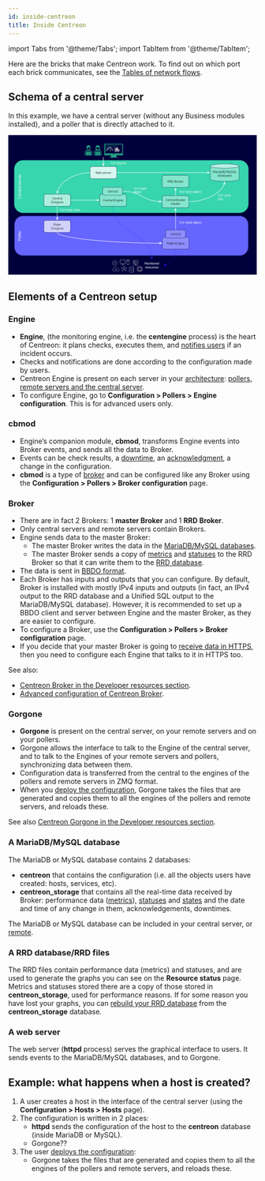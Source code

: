```yaml
---
id: inside-centreon
title: Inside Centreon
---
```

import Tabs from '@theme/Tabs';
import TabItem from '@theme/TabItem';

Here are the bricks that make Centreon work. To find out on which port each brick communicates, see the [Tables of network flows](https://docs.centreon.com/docs/installation/technical/#tables-of-network-flows).

## Schema of a central server

<Tabs groupId="sync">
<TabItem value="Central server with poller" label="Central server with poller">

In this example, we have a central server (without any Business modules installed), and a poller that is directly attached to it.

![image](../assets/installation/inside_central_poller.png)

</TabItem>
</Tabs>

## Elements of a Centreon setup

### Engine

* **Engine**, (the monitoring engine, i.e. the **centengine** process) is the heart of Centreon: it plans checks, executes them, and [notifies users](https://docs.centreon.com/docs/alerts-notifications/notif-concept) if an incident occurs.
* Checks and notifications are done according to the configuration made by users.
* Centreon Engine is present on each server in your [architecture](https://docs.centreon.com/docs/installation/architectures): [pollers, remote servers and the central server](https://docs.centreon.com/docs/platform).
* To configure Engine, go to **Configuration > Pollers > Engine configuration**. This is for advanced users only.

### cbmod

* Engine’s companion module, **cbmod**, transforms Engine events into Broker events, and sends all the data to Broker.
* Events can be check results, a [downtime](https://docs.centreon.com/docs/alerts-notifications/downtimes), an [acknowledgment](https://docs.centreon.com/docs/alerts-notifications/acknowledge), a change in the configuration.
* **cbmod** is a type of [broker](#broker) and can be configured like any Broker using the **Configuration > Pollers > Broker configuration** page.

### Broker

* There are in fact 2 Brokers: 1 **master Broker** and 1 **RRD Broker**.
* Only central servers and remote servers contain Brokers.
* Engine sends data to the master Broker:
   * The master Broker writes the data in the [MariaDB/MySQL databases](#a-mariadbmysql-database).
   * The master Broker sends a copy of [metrics](https://docs.centreon.com/docs/monitoring/metrics) and [statuses](https://docs.centreon.com/docs/alerts-notifications/concepts) to the RRD Broker so that it can write them to the [RRD database](#a-rrd-databaserrd-files).
* The data is sent in [BBDO format](https://docs.centreon.com/docs/developer/developer-broker-bbdo/).
* Each Broker has inputs and outputs that you can configure. By default, Broker is installed with mostly IPv4 inputs and outputs (in fact, an IPv4 output to the RRD database and a Unified SQL output to the MariaDB/MySQL database). However, it is recommended to set up a BBDO client and server between Engine and the master Broker, as they are easier to configure.
* To configure a Broker, use the **Configuration > Pollers > Broker configuration** page.
* If you decide that your master Broker is going to [receive data in HTTPS](https://docs.centreon.com/docs/monitoring/monitoring-servers/advanced-configuration/#centreon-broker-flow-authentication), then you need to configure each Engine that talks to it in HTTPS too.

See also:

* [Centreon Broker in the Developer resources section](https://docs.centreon.com/docs/developer/developer-centreon-broker).
* [Advanced configuration of Centreon Broker](https://docs.centreon.com/docs/monitoring/monitoring-servers/advanced-configuration/#advanced-configuration-of-centreon-broker).

### Gorgone

* **Gorgone** is present on the central server, on your remote servers and on your pollers.
* Gorgone allows the interface to talk to the Engine of the central server, and to talk to the Engines of your remote servers and pollers, synchronizing data between them.
* Configuration data is transferred from the central to the engines of the pollers and remote servers in ZMQ format.
* When you [deploy the configuration](https://docs.centreon.com/docs/monitoring/monitoring-servers/deploying-a-configuration), Gorgone takes the files that are generated and copies them to all the engines of the pollers and remote servers, and reloads these.

See also [Centreon Gorgone in the Developer resources section](https://docs.centreon.com/docs/developer/developer-centreon-gorgone).

### A MariaDB/MySQL database

The MariaDB or MySQL database contains 2 databases:

   * **centreon** that contains the configuration (i.e. all the objects users have created: hosts, services, etc).
   * **centreon_storage** that contains all the real-time data received by Broker: performance data ([metrics](https://docs.centreon.com/docs/monitoring/metrics)), [statuses](https://docs.centreon.com/docs/alerts-notifications/concepts) and [states](https://docs.centreon.com/docs/alerts-notifications/concepts/#states) and the date and time of any change in them, acknowledgements, downtimes.

The MariaDB or MySQL database can be included in your central server, or [remote](https://docs.centreon.com/docs/installation/architectures/#architecture-with-remote-dbms).

### A RRD database/RRD files

The RRD files contain performance data (metrics) and statuses, and are used to generate the graphs you can see on the **Resource status** page.
Metrics and statuses stored there are a copy of those stored in **centreon_storage**, used for performance reasons. If for some reason you have lost your graphs, you can [rebuild your RRD database](https://docs.centreon.com/docs/administration/backup/#graphs-rebuild) from the **centreon_storage** database.

### A web server

The web server (**httpd** process) serves the graphical interface to users. It sends events to the MariaDB/MySQL databases, and to Gorgone.

## Example: what happens when a host is created?

1. A user creates a host in the interface of the central server (using the **Configuration > Hosts > Hosts** page).
2. The configuration is written in 2 places:
   * **httpd** sends the configuration of the host to the **centreon** database (inside MariaDB or MySQL).
   * Gorgone??
3. The user [deploys the configuration](https://docs.centreon.com/docs/monitoring/monitoring-servers/deploying-a-configuration):
   * Gorgone takes the files that are generated and copies them to all the engines of the pollers and remote servers, and reloads these.
